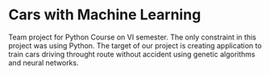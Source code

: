 # Cars with Machine Learning
Team project for Python Course on VI semester. The only constraint in this project was using Python.
The target of our project is creating application to train cars driving throught route without accident using genetic algorithms and neural networks.
